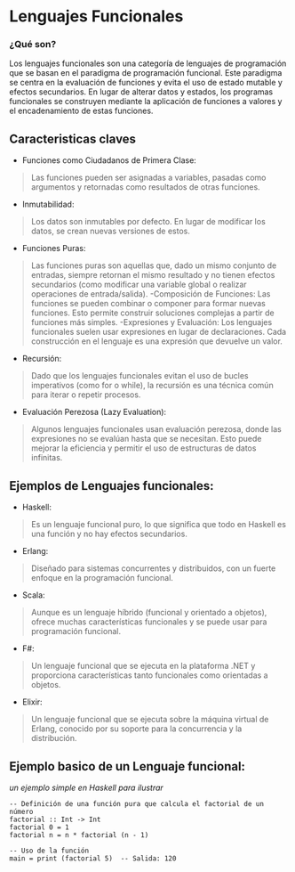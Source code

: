 # Lenguajes Funcionales
### ¿Qué son?
Los lenguajes funcionales son una categoría de lenguajes de programación que se basan en el paradigma de programación funcional. Este paradigma se centra en la evaluación de funciones y evita el uso de estado mutable y efectos secundarios. En lugar de alterar datos y estados, los programas funcionales se construyen mediante la aplicación de funciones a valores y el encadenamiento de estas funciones.
## Caracteristicas claves
- Funciones como Ciudadanos de Primera Clase:
> Las funciones pueden ser asignadas a variables, pasadas como argumentos y retornadas como resultados de otras funciones.
- Inmutabilidad:
> Los datos son inmutables por defecto. En lugar de modificar los datos, se crean nuevas versiones de estos.
- Funciones Puras:
> Las funciones puras son aquellas que, dado un mismo conjunto de entradas, siempre retornan el mismo resultado y no tienen efectos secundarios (como modificar una variable global o realizar operaciones de entrada/salida).
-Composición de Funciones:
> Las funciones se pueden combinar o componer para formar nuevas funciones. Esto permite construir soluciones complejas a partir de funciones más simples.
-Expresiones y Evaluación:
> Los lenguajes funcionales suelen usar expresiones en lugar de declaraciones. Cada construcción en el lenguaje es una expresión que devuelve un valor.
- Recursión:
> Dado que los lenguajes funcionales evitan el uso de bucles imperativos (como for o while), la recursión es una técnica común para iterar o repetir procesos.
- Evaluación Perezosa (Lazy Evaluation):
> Algunos lenguajes funcionales usan evaluación perezosa, donde las expresiones no se evalúan hasta que se necesitan. Esto puede mejorar la eficiencia y permitir el uso de estructuras de datos infinitas.
## Ejemplos de Lenguajes funcionales:
- Haskell:
> Es un lenguaje funcional puro, lo que significa que todo en Haskell es una función y no hay efectos secundarios.
- Erlang:
> Diseñado para sistemas concurrentes y distribuidos, con un fuerte enfoque en la programación funcional.
- Scala:
> Aunque es un lenguaje híbrido (funcional y orientado a objetos), ofrece muchas características funcionales y se puede usar para programación funcional.
- F#:
> Un lenguaje funcional que se ejecuta en la plataforma .NET y proporciona características tanto funcionales como orientadas a objetos.
- Elixir:
> Un lenguaje funcional que se ejecuta sobre la máquina virtual de Erlang, conocido por su soporte para la concurrencia y la distribución.
## Ejemplo basico de un Lenguaje funcional:
*un ejemplo simple en Haskell para ilustrar*
~~~
-- Definición de una función pura que calcula el factorial de un número
factorial :: Int -> Int
factorial 0 = 1
factorial n = n * factorial (n - 1)

-- Uso de la función
main = print (factorial 5)  -- Salida: 120
~~~
